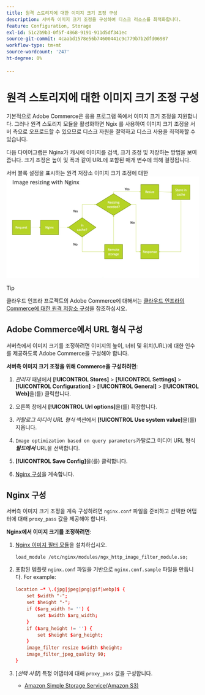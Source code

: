```yaml
---
title: 원격 스토리지에 대한 이미지 크기 조정 구성
description: 서버측 이미지 크기 조정을 구성하여 디스크 리소스를 최적화합니다.
feature: Configuration, Storage
exl-id: 51c2b9b3-0f5f-4868-9191-911d5df341ec
source-git-commit: 4caabd1578e56b74600441c9c779b7b2dfd06987
workflow-type: tm+mt
source-wordcount: '247'
ht-degree: 0%

---
```


# 원격 스토리지에 대한 이미지 크기 조정 구성

기본적으로 Adobe Commerce은 응용 프로그램 쪽에서 이미지 크기 조정을 지원합니다. 그러나 원격 스토리지 모듈을 활성화하면 Ngix 를 사용하여 이미지 크기 조정을 서버 측으로 오프로드할 수 있으므로 디스크 자원을 절약하고 디스크 사용을 최적화할 수 있습니다.

다음 다이어그램은 Nginx가 캐시에 이미지를 검색, 크기 조정 및 저장하는 방법을 보여 줍니다. 크기 조정은 높이 및 폭과 같이 URL에 포함된 매개 변수에 의해 결정됩니다.

서버 블록 설정을 표시하는 원격 저장소 이미지 크기 조정에 대한 ![Nginx 구성](../../assets/configuration/remote-storage-nginx-image-resize.png)

>[!TIP]
>
>클라우드 인프라 프로젝트의 Adobe Commerce에 대해서는 [클라우드 인프라의 Commerce에 대한 원격 저장소 구성](cloud-support.md)을 참조하십시오.

## Adobe Commerce에서 URL 형식 구성

서버측에서 이미지 크기를 조정하려면 이미지의 높이, 너비 및 위치(URL)에 대한 인수를 제공하도록 Adobe Commerce을 구성해야 합니다.

**서버측 이미지 크기 조정을 위해 Commerce을 구성하려면**:

1. _관리자_ 패널에서 **[!UICONTROL Stores]** > **[!UICONTROL Settings]** > **[!UICONTROL Configuration]** > **[!UICONTROL General]** > **[!UICONTROL Web]**&#x200B;을(를) 클릭합니다.

1. 오른쪽 창에서 **[!UICONTROL Url options]**&#x200B;을(를) 확장합니다.

1. _카탈로그 미디어 URL 형식_ 섹션에서 **[!UICONTROL Use system value]**&#x200B;을(를) 지웁니다.

1. `Image optimization based on query parameters`카탈로그 미디어 URL 형식&#x200B;**_필드에서_** URL을 선택합니다.

1. **[!UICONTROL Save Config]**&#x200B;을(를) 클릭합니다.

1. [Nginx 구성](#configure-nginx)을 계속합니다.

## Nginx 구성

서버측 이미지 크기 조정을 계속 구성하려면 `nginx.conf` 파일을 준비하고 선택한 어댑터에 대해 `proxy_pass` 값을 제공해야 합니다.

**Nginx에서 이미지 크기를 조정하려면**:

1. [Nginx 이미지 필터 모듈][nginx-module]을 설치하십시오.

   ```shell
   load_module /etc/nginx/modules/ngx_http_image_filter_module.so;
   ```

1. 포함된 템플릿 `nginx.conf` 파일을 기반으로 `nginx.conf.sample` 파일을 만듭니다. For example:

   ```conf
   location ~* \.(jpg|jpeg|png|gif|webp)$ {
       set $width "-";
       set $height "-";
       if ($arg_width != '') {
           set $width $arg_width;
       }
       if ($arg_height != '') {
           set $height $arg_height;
       }
       image_filter resize $width $height;
       image_filter_jpeg_quality 90;
   }
   ```

1. [_선택 사항_] 특정 어댑터에 대해 `proxy_pass` 값을 구성합니다.

   - [Amazon Simple Storage Service(Amazon S3)](remote-storage-aws-s3.md)

<!-- link definitions -->

[nginx-module]: https://nginx.org/en/docs/http/ngx_http_image_filter_module.html
